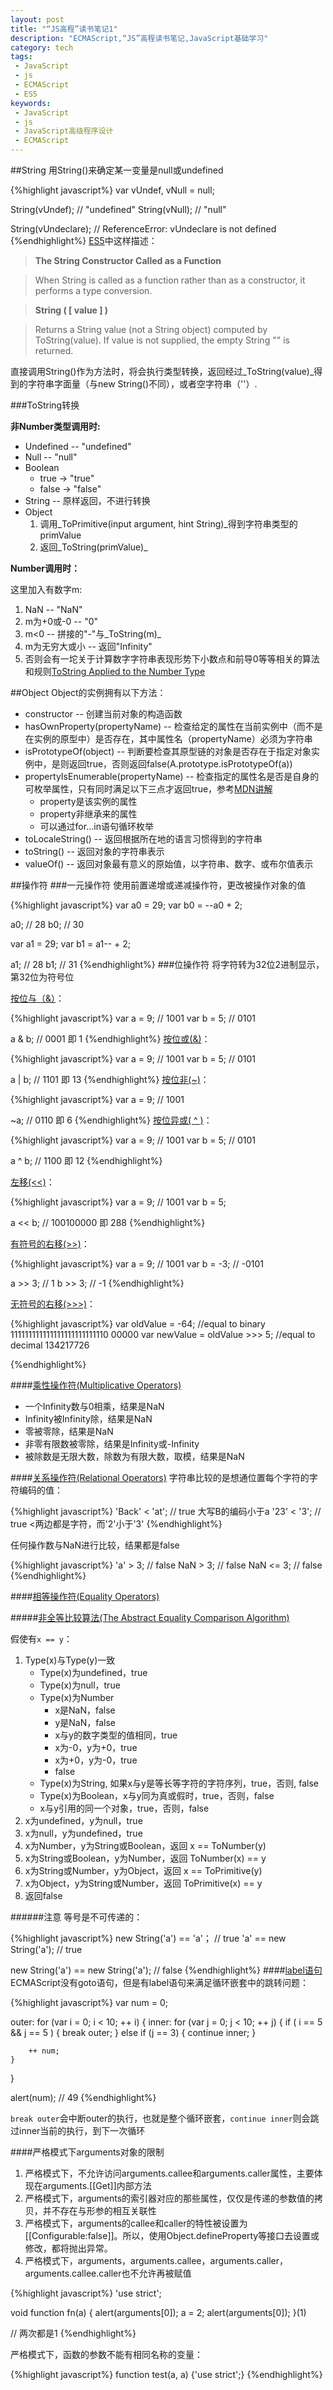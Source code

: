 ```yaml
---
layout: post
title: "“JS高程”读书笔记1"
description: "ECMAScript,“JS”高程读书笔记,JavaScript基础学习"
category: tech
tags:
 - JavaScript
 - js
 - ECMAScript
 - ES5
keywords:
 - JavaScript
 - js
 - JavaScript高级程序设计
 - ECMAScript
---
```

##String
用String()来确定某一变量是null或undefined

{%highlight javascript%}
var vUndef, vNull = null;

String(vUndef);     // "undefined"
String(vNull);      // "null"

String(vUndeclare); // ReferenceError: vUndeclare is not defined
{%endhighlight%}
[ES5](http://ecma-international.org/ecma-262/5.1/#sec-15.5.1)中这样描述：
>**The String Constructor Called as a Function**

>When String is called as a function rather than as a constructor, it performs a type conversion.

>**String ( [ value ] )**

>Returns a String value (not a String object) computed by ToString(value). If value is not supplied, the empty String "" is returned.

直接调用String()作为方法时，将会执行类型转换，返回经过_ToString(value)_得到的字符串字面量（与new String()不同），或者空字符串（''）.

###ToString转换

**非Number类型调用时:**

- Undefined -- "undefined"
- Null -- "null"
- Boolean
  * true -> "true"
  * false -> "false"    
- String -- 原样返回，不进行转换
- Object
  1. 调用_ToPrimitive(input argument, hint String)_得到字符串类型的primValue
  2. 返回_ToString(primValue)_
  
**Number调用时：**

这里加入有数字m:

1. NaN -- "NaN"
2. m为+0或-0 -- "0"
3. m<0 -- 拼接的"-"与_ToString(m)_
4. m为无穷大或小 -- 返回"Infinity"
5. 否则会有一坨关于计算数字字符串表现形势下小数点和前导0等等相关的算法和规则[ToString Applied to the Number Type](http://ecma-international.org/ecma-262/5.1/#sec-9.8.1)

##Object
Object的实例拥有以下方法：

- constructor -- 创建当前对象的构造函数
- hasOwnProperty(propertyName) -- 检查给定的属性在当前实例中（而不是在实例的原型中）是否存在，其中属性名（propertyName）必须为字符串
- isPrototypeOf(object) -- 判断要检查其原型链的对象是否存在于指定对象实例中，是则返回true，否则返回false(A.prototype.isPrototypeOf(a))
- propertyIsEnumerable(propertyName) -- 检查指定的属性名是否是自身的可枚举属性，只有同时满足以下三点才返回true，参考[MDN讲解](https://developer.mozilla.org/zh-CN/docs/JavaScript/Reference/Global_Objects/Object/propertyIsEnumerable)
  * property是该实例的属性
  * property非继承来的属性
  * 可以通过for...in语句循环枚举
- toLocaleString() -- 返回根据所在地的语言习惯得到的字符串
- toString() -- 返回对象的字符串表示
- valueOf() -- 返回对象最有意义的原始值，以字符串、数字、或布尔值表示

##操作符
###一元操作符
使用前置递增或递减操作符，更改被操作对象的值

{%highlight javascript%}
var a0 = 29;
var b0 = --a0 + 2;

a0;     // 28
b0;     // 30

var a1 = 29;
var b1 = a1-- + 2;

a1;     // 28
b1;     // 31
{%endhighlight%}
###位操作符
将字符转为32位2进制显示，第32位为符号位

[按位与（&）](http://ecma-international.org/ecma-262/5.1/#sec-11.10)：

{%highlight javascript%}
var a = 9;  // 1001
var b = 5;  // 0101

a & b;      // 0001 即 1
{%endhighlight%}
[按位或(&)](http://ecma-international.org/ecma-262/5.1/#sec-11.10)：

{%highlight javascript%}
var a = 9;  // 1001
var b = 5;  // 0101

a | b;      // 1101 即 13
{%endhighlight%}
[按位非(~)](http://ecma-international.org/ecma-262/5.1/#sec-11.4.8)：

{%highlight javascript%}
var a = 9;  // 1001

~a;         // 0110 即 6
{%endhighlight%}
[按位异或( ^ )](http://ecma-international.org/ecma-262/5.1/#sec-11.10)：

{%highlight javascript%}
var a = 9;  // 1001
var b = 5;  // 0101

a ^ b;      // 1100 即 12
{%endhighlight%}

[左移(<<)](http://ecma-international.org/ecma-262/5.1/#sec-11.7.1)：

{%highlight javascript%}
var a = 9;  // 1001
var b = 5;

a << b;     // 100100000 即 288
{%endhighlight%}

[有符号的右移(>>)](http://ecma-international.org/ecma-262/5.1/#sec-11.7.2)：

{%highlight javascript%}
var a = 9;  // 1001
var b = -3; // -0101

a >> 3;     // 1
b >> 3;     // -1
{%endhighlight%}

[无符号的右移(>>>)](http://ecma-international.org/ecma-262/5.1/#sec-11.7.3)：

{%highlight javascript%}
var oldValue = -64; //equal to binary 111111111111111111111111110 00000
var newValue = oldValue >>> 5; //equal to decimal 134217726

{%endhighlight%}

####[乘性操作符(Multiplicative Operators)](http://ecma-international.org/ecma-262/5.1/#sec-11.5)

- 一个Infinity数与0相乘，结果是NaN
- Infinity被Infinity除，结果是NaN
- 零被零除，结果是NaN
- 非零有限数被零除，结果是Infinity或-Infinity
- 被除数是无限大数，除数为有限大数，取模，结果是NaN

####[关系操作符(Relational Operators)](http://ecma-international.org/ecma-262/5.1/#sec-11.8)
字符串比较的是想通位置每个字符的字符编码的值：

{%highlight javascript%}
'Back' < 'at';  // true 大写B的编码小于a
'23' < '3';     // true <两边都是字符，而'2'小于'3'
{%endhighlight%}

任何操作数与NaN进行比较，结果都是false

{%highlight javascript%}
'a' > 3;    // false
NaN > 3;    // false
NaN <= 3;   // false
{%endhighlight%}

####[相等操作符(Equality Operators)](http://ecma-international.org/ecma-262/5.1/#sec-11.9)

#####[非全等比较算法(The Abstract Equality Comparison Algorithm)](http://ecma-international.org/ecma-262/5.1/#sec-11.9.3)

假使有`x == y`：

1. Type(x)与Type(y)一致 
    * Type(x)为undefined，true
    * Type(x)为null，true
    * Type(x)为Number
      - x是NaN，false
      - y是NaN，false
      - x与y的数字类型的值相同，true
      - x为-0，y为+0，true
      - x为+0，y为-0，true
      - false
    * Type(x)为String, 如果x与y是等长等字符的字符序列，true，否则, false
    * Type(x)为Boolean，x与y同为真或假时，true，否则，false
    * x与y引用的同一个对象，true，否则，false
2. x为undefined，y为null，true
3. x为null，y为undefined，true
4. x为Number，y为String或Boolean，返回 x == ToNumber(y)
5. x为String或Boolean，y为Number，返回 ToNumber(x) == y
6. x为String或Number，y为Object，返回 x == ToPrimitive(y)
7. x为Object，y为String或Number，返回 ToPrimitive(x) == y
8. 返回false

######注意
等号是不可传递的：

{%highlight javascript%}
new String('a') == 'a'；    // true
'a' == new String('a');     // true

new String('a') == new String('a');     // false
{%endhighlight%}
####[label语句](http://ecma-international.org/ecma-262/5.1/#sec-12.12)
ECMAScript没有goto语句，但是有label语句来满足循环嵌套中的跳转问题：

{%highlight javascript%}
var num = 0;

outer:
for (var i = 0; i < 10; ++ i) {
    inner:
    for (var j = 0; j < 10; ++ j) {
        if ( i == 5 && j == 5 ) {
            break outer;
        } else if (j == 3) {
            continue inner;
        }
        
        ++ num;
    }
}

alert(num);     // 49
{%endhighlight%}

`break outer`会中断outer的执行，也就是整个循环嵌套，`continue inner`则会跳过inner当前的执行，到下一次循环

####严格模式下arguments对象的限制
1. 严格模式下，不允许访问arguments.callee和arguments.caller属性，主要体现在arguments.[[Get]]内部方法
2. 严格模式下，arguments的索引器对应的那些属性，仅仅是传递的参数值的拷贝，并不存在与形参的相互关联性
3. 严格模式下，arguments的callee和caller的特性被设置为[[Configurable:false]]。所以，使用Object.defineProperty等接口去设置或修改，都将抛出异常。
4. 严格模式下，arguments，arguments.callee，arguments.caller，arguments.callee.caller也不允许再被赋值

{%highlight javascript%}
'use strict';

void function fn(a) {
    alert(arguments[0]);
    a = 2;
    alert(arguments[0]);
}(1)

// 两次都是1
{%endhighlight%}

严格模式下，函数的参数不能有相同名称的变量：

{%highlight javascript%}
function test(a, a) {'use strict';}
{%endhighlight%}

